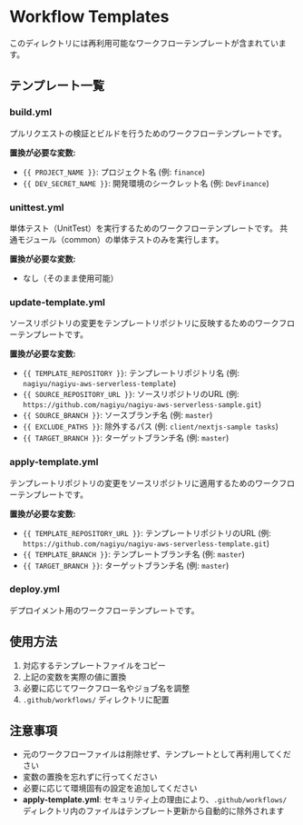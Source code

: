 # Workflow Templates

このディレクトリには再利用可能なワークフローテンプレートが含まれています。

## テンプレート一覧

### build.yml
プルリクエストの検証とビルドを行うためのワークフローテンプレートです。

**置換が必要な変数:**
- `{{ PROJECT_NAME }}`: プロジェクト名 (例: `finance`)
- `{{ DEV_SECRET_NAME }}`: 開発環境のシークレット名 (例: `DevFinance`)

### unittest.yml
単体テスト（UnitTest）を実行するためのワークフローテンプレートです。
共通モジュール（common）の単体テストのみを実行します。

**置換が必要な変数:**
- なし（そのまま使用可能）

### update-template.yml
ソースリポジトリの変更をテンプレートリポジトリに反映するためのワークフローテンプレートです。

**置換が必要な変数:**
- `{{ TEMPLATE_REPOSITORY }}`: テンプレートリポジトリ名 (例: `nagiyu/nagiyu-aws-serverless-template`)
- `{{ SOURCE_REPOSITORY_URL }}`: ソースリポジトリのURL (例: `https://github.com/nagiyu/nagiyu-aws-serverless-sample.git`)
- `{{ SOURCE_BRANCH }}`: ソースブランチ名 (例: `master`)
- `{{ EXCLUDE_PATHS }}`: 除外するパス (例: `client/nextjs-sample tasks`)
- `{{ TARGET_BRANCH }}`: ターゲットブランチ名 (例: `master`)

### apply-template.yml
テンプレートリポジトリの変更をソースリポジトリに適用するためのワークフローテンプレートです。

**置換が必要な変数:**
- `{{ TEMPLATE_REPOSITORY_URL }}`: テンプレートリポジトリのURL (例: `https://github.com/nagiyu/nagiyu-aws-serverless-template.git`)
- `{{ TEMPLATE_BRANCH }}`: テンプレートブランチ名 (例: `master`)
- `{{ TARGET_BRANCH }}`: ターゲットブランチ名 (例: `master`)

### deploy.yml
デプロイメント用のワークフローテンプレートです。

## 使用方法

1. 対応するテンプレートファイルをコピー
2. 上記の変数を実際の値に置換
3. 必要に応じてワークフロー名やジョブ名を調整
4. `.github/workflows/` ディレクトリに配置

## 注意事項

- 元のワークフローファイルは削除せず、テンプレートとして再利用してください
- 変数の置換を忘れずに行ってください
- 必要に応じて環境固有の設定を追加してください
- **apply-template.yml**: セキュリティ上の理由により、`.github/workflows/` ディレクトリ内のファイルはテンプレート更新から自動的に除外されます